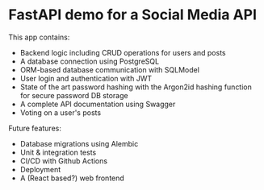 # FastAPI demo for a Social Media API

This app contains:
- Backend logic including CRUD operations for users and posts
- A database connection using PostgreSQL
- ORM-based database communication with SQLModel
- User login and authentication with JWT
- State of the art password hashing with the Argon2id hashing function for secure password DB storage
- A complete API documentation using Swagger
- Voting on a user's posts

Future features:
- Database migrations using Alembic
- Unit & integration tests
- CI/CD with Github Actions
- Deployment
- A (React based?) web frontend
